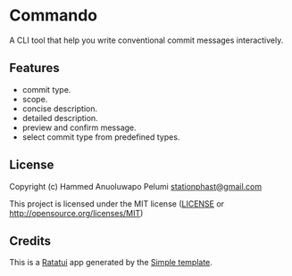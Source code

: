 # Commando

A CLI tool that help you write conventional commit messages interactively.

## Features

- commit type.
- scope.
- concise description.
- detailed description.
- preview and confirm message.
- select commit type from predefined types.

## License

Copyright (c) Hammed Anuoluwapo Pelumi <stationphast@gmail.com>

This project is licensed under the MIT license ([LICENSE] or <http://opensource.org/licenses/MIT>)

[LICENSE]: ./LICENSE

## Credits

This is a [Ratatui] app generated by the [Simple template].

[Ratatui]: https://ratatui.rs
[Simple Template]: https://github.com/ratatui/templates/tree/main/simple
